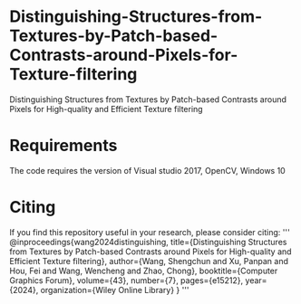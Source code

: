 # Distinguishing-Structures-from-Textures-by-Patch-based-Contrasts-around-Pixels-for-Texture-filtering
Distinguishing Structures from Textures by Patch-based Contrasts around Pixels for High-quality and Efficient Texture filtering

# Requirements
The code requires the version of Visual studio 2017, OpenCV, Windows 10

# Citing
If you find this repository useful in your research, please consider citing:
''' @inproceedings{wang2024distinguishing,
  title={Distinguishing Structures from Textures by Patch-based Contrasts around Pixels for High-quality and Efficient Texture filtering},
  author={Wang, Shengchun and Xu, Panpan and Hou, Fei and Wang, Wencheng and Zhao, Chong},
  booktitle={Computer Graphics Forum},
  volume={43},
  number={7},
  pages={e15212},
  year={2024},
  organization={Wiley Online Library}
}
'''
